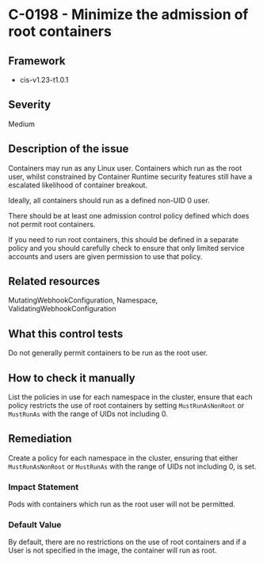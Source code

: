 # C-0198 - Minimize the admission of root containers

## Framework
* cis-v1.23-t1.0.1
 
## Severity
Medium

## Description of the issue
Containers may run as any Linux user. Containers which run as the root user, whilst constrained by Container Runtime security features still have a escalated likelihood of container breakout.

 Ideally, all containers should run as a defined non-UID 0 user.

 There should be at least one admission control policy defined which does not permit root containers.

 If you need to run root containers, this should be defined in a separate policy and you should carefully check to ensure that only limited service accounts and users are given permission to use that policy.
 
## Related resources
MutatingWebhookConfiguration, Namespace, ValidatingWebhookConfiguration
 
## What this control tests 
Do not generally permit containers to be run as the root user.
 
## How to check it manually 
List the policies in use for each namespace in the cluster, ensure that each policy restricts the use of root containers by setting `MustRunAsNonRoot` or `MustRunAs` with the range of UIDs not including 0.
 
## Remediation
Create a policy for each namespace in the cluster, ensuring that either `MustRunAsNonRoot` or `MustRunAs` with the range of UIDs not including 0, is set.
 
### Impact Statement
Pods with containers which run as the root user will not be permitted.
 
### Default Value
By default, there are no restrictions on the use of root containers and if a User is not specified in the image, the container will run as root.
 
